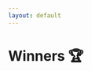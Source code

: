 ```yaml
---
layout: default
---
```


# Winners 🏆

<!-- ### A100 track
1. Percent_bfd: Ao Liu, Zizhen Huang, Jiabin Wang, Hao Lu, Qin Hu [Repo](https://github.com/Percent-BFD/neurips_submission)
2. Tiered Model Ninja Team: Anmol Agarwal, Ajinkya Deshpande, Shashank Shet, Arun Iyer, Suresh Parthasarathy [Repo](https://github.com/anmolagarwal999/Submission-NeurIPS-Large-Language-Model-Efficiency-Challenge-2023) 
3. ReaLLM Conquerors: Mrigank Raman, Kousik Rajesh, Rahul Saxena, Abishek Sridhar, Akanksha Sachan [Repo](https://github.com/MrigankRaman/LLM_Comp/)

Student A100 track
1. ReaLLM Conquerors: Mrigank Raman, Kousik Rajesh, Rahul Saxena, Abishek Sridhar, Akanksha Sachan [Repo](https://github.com/MrigankRaman/LLM_Comp/)
2. NJUST-A!dge: Shupeng Zhong, Yu Xia, Shifeng Yi, Qingguo Chen, Yang Yang [Repo](https://github.com/hqbbzsp/nips_submission_A100)

### 4090 track
1. Upaya: Ashvini Jindal, Ankur Parikh, Pawan Rajpoot [Repo](https://github.com/Upaya07/NeurIPS-llm-efficiency-challenge)
2. ReaLLM Conquerors: Mrigank Raman, Kousik Rajesh, Rahul Saxena, Abishek Sridhar, Akanksha Sachan [Repo](https://github.com/MrigankRaman/LLM_Comp/)
3. Knovel: Chris Ngo, Quy Anh Dang [Repo](https://github.com/knovel-eng/neurips-llm-2023)

Student 4090 track
1. ReaLLM Conquerors: Mrigank Raman, Kousik Rajesh, Rahul Saxena, Abishek Sridhar, Akanksha Sachan [Repo](https://github.com/MrigankRaman/LLM_Comp/)
2. Knovel: Chris Ngo, Quy Anh Dang [Repo](https://github.com/knovel-eng/neurips-llm-2023)

## Discord Leaderboard
On Discord 
* [4090 Leaderboard](https://discord.com/channels/1124130156336922665/1151568318013132831)
* [A100 Leaderboard](https://discord.com/channels/1124130156336922665/1151568359251509319)

## How to use the leaderboard
The [Lightning AI](https://lightning.ai/) ⚡ team has built us a leaderboard on Discord. This is the single best way you can make sure your submissions actually work before the submission, try to beat the unfinetuned toy submission as a starting point.

You might have noticed a new friendly bot has joined the server called @evalbot  to use it
1. DM the bot with `eval 4090` or `eval A100` and attach a zipped file of your submission to the message (You can also just openly message the bot but DM'ing will protect your secret sauce)
2. If successful the bot will give you a job ID and a running status, the eval will take roughly 1-2h so be patient if you're top of queue
3. Once the bot completes your run it will update either the ⁠leaderboard_4090  or ⁠leaderboard_a100 channel, we will not be monitoring these 2 text channels they will be purely for the bot to post the new updated leaderboard

## How to create a zip submission

We will showcase an example using our actual repo https://github.com/llm-efficiency-challenge/neurips_llm_efficiency_challenge
1. `git clone --recurse-submodules https://github.com/llm-efficiency-challenge/neurips_llm_efficiency_challenge` to ensure `lit-gpt` folder is actually in the repo
2. `rm -rf sample-submissions/llama_recipes`, the leaderboard will recursively traverse your repo and find the first `Dockerfile` and assume that's the submission
3. `zip -r neurips_llm_efficiency_challenge.zip neurips_llm_efficiency_challenge/`

And once you have that submission DM the `evalbot` with either `eval 4090` or `eval A100` with the zip file attached to your submission. Discord does impose size limits on messages so make sure your artifacts aren't stored directly in the repo but that you `wget` from somewhere else.


**Note**: 
1. The way the bot works is it will recursively scan your repo for the first Dockerfile and use only that to eval against
Providing free GPUs is expensive so if you're up to funny business like opening multiple discord accounts and/or spamming our bot we will disqualify you from the competition
2. You will be allowed a maximum of 3 submissions a day
3. Depending on volume of submissions eval might take a long time while you wait in the queue, the 2 techniques we have of resolving this are either adding more GPUs in our pool or reducing the number of eval instances, we will communicate whenever we make either of 2 decisions on Discord directly -->
